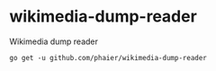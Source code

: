 # wikimedia-dump-reader

Wikimedia dump reader

```
go get -u github.com/phaier/wikimedia-dump-reader
```